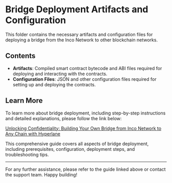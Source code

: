 # Bridge Deployment Artifacts and Configuration

This folder contains the necessary artifacts and configuration files for deploying a bridge from the Inco Network to other blockchain networks.

## Contents

- **Artifacts**: Compiled smart contract bytecode and ABI files required for deploying and interacting with the contracts.
- **Configuration Files**: JSON and other configuration files required for setting up and deploying the contracts.

## Learn More

To learn more about bridge deployment, including step-by-step instructions and detailed explanations, please follow the link below:

[Unlocking Confidentiality: Building Your Own Bridge from Inco Network to Any Chain with Hyperlane](https://silicon-peridot-120.notion.site/Unlocking-Confidentiality-Building-Your-Own-Bridge-from-Inco-Network-to-Any-Chain-with-Hyperlane-1c1b4ffbd9114206b54c55be8f3c9cb3?pvs=4)

This comprehensive guide covers all aspects of bridge deployment, including prerequisites, configuration, deployment steps, and troubleshooting tips.

---

For any further assistance, please refer to the guide linked above or contact the support team. Happy building!